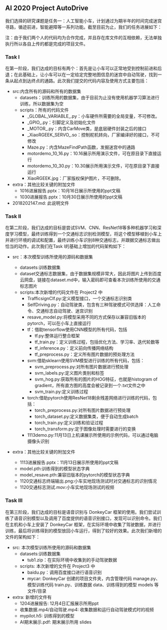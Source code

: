 ##  AI 2020 Project AutoDrive 

我们选择的研究课题是任务一：人工智能小车，计划通过为期半年的时间完成迷宫寻路，循迹前进，智能避障等一系列功能。截至目前为止，我们的任务进展如下：

注：由于我们两个人的代码均为合作完成，并且存在库文件的互相依赖，无法单独执行所以各自上传的都是完成的项目文件。

### Task I

在第一阶段，我们达成的目标有两个：首先是让小车可以正常地受到控制前进和后退；在此基础上，让小车可以在一定给定完整地图信息的迷宫中自动驾驶，找到一条从起点到达终点的通路。此次我们提交的代码内容及使用方式主要包括：

+ src:内含所有的源码和所有的数据集
  + datasets：训练所用的数据集，由于目前为止没有使用机器学习算法进行训练，所以数据集为空
  + scripts：所有的代码文件
    + \_GLOBAL\_VARIABLE_.py：小车硬件所需要的全局变量，不可修改。
    + \_GPIO\_.py：引脚定义及初始化文件
    + \_MOTOR\_.py：内含CarMove类，是底层硬件封装之后的接口
    + \_XiaoRGEEK_SERVO_.so：控制舵机转向，厂家编译好的接口，不可修改
    + Maze.py：内含MazeFindPath函数，发掘迷宫中的通路
    + motordemo_10_16.py：10.16展示所用演示文件，可在原目录下直接运行
    + motordemo_10_30.py：10.30展示所用演示文件，可在原目录下直接运行
    + XiaoRGEEK.jpg：厂家版权保护图片，不可删除。
+ extra：其他比较关键的附加文件
  + 1016进展报告.pptx：10月16日展示所使用的ppt文稿
  + 1030进展报告.pptx：10月30日展示所使用的ppt文稿
+ 2018202147.md: 此说明文件

### Task II

在第二阶段，我们达成的目标是尝试SVM、CNN、ResNet18等多种机器学习和深度学习模型，最终训练得到一个交通标志识别检测模型，将这个模型移植到小车上并进行环境的调试和配置，最终训练小车识别8种交通标志，并跟据交通标志做出恰当的动作。此次我们在Task I的基础上增加的代码架构如下：

+ src：本次模型训练所使用的源码和数据集

  + datasets:训练数据集
  + dataset交通标志数据集，由于数据集规模非常大，因此将图片上传到百度云网盘，链接在dataset.md中，输入密码即可查看本次训练所使用的交通标志图片
  + scripts:本次新增的代码文件在 Project2 中
    + TrafficsignClf.py:定义模型接口，一个交通标志识别类
    + SelfDriving.py：自动驾驶类，包含有三种驾驶模式可供选择：人工命令、交通标志自动驾驶、迷宫识别
    + resave_model.py:将模型采用不同的方式保存以兼容旧版本的pytorch，可以在小车上直接运行
    + tf：借助tensorflow使用CNN模型的所有代码，包括
      + tf.py:整体运行整合框架
      + tf_train.py：定义训练过程，包括优化方法、学习率、迭代轮数等
      + tf_inference.py：定义前向传播网络结构
      + tf_preprocess.py：定义所有图片数据的预处理方法
    + svm:借助sklearn使用SVM模型进行训练的所有代码，包括：
      + svm_preprocess.py:对所有图片数据进行预处理
      + svm_labels.py:定义图片类别和标签
      + svm_hog.py:获取所有的图片的HOG特征，也就是histogram of gradient，所有直方图的高度会被记录到一个.txt文件之中
      + svm_train.py:定义训练过程
    + torch:借助pytorch使用ResNet18剩余残差网络进行训练的代码，包括：
      + torch_preprocess.py:对所有图片数据进行预处理
      + torch_dataset.py:定义数据集类，便于自动生成batch
      + torch_train.py:定义训练和验证过程
      + torch_transform.py:定于图像处理时需要进行的变换
    + 1113demo.py:11月13日上机课展示所使用的示例代码，可以通过电脑摄像头识别
+ extra：其他比较关键的附加文件
  + 1113进展报告.pptx：11月13日展示所使用的ppt文稿
  + model.pth:训练得到的模型状态字典
  + model_resave.pth:兼容旧版本的pytorch的模型状态字典
  + 1120交通标志终端输出.png:小车实地现场测试时对交通标志的识别情况
  + 1120交通标志测试.mov:小车实地现场测试的视频

### Task III

在第三阶段，我们达成的目标是语音识别与 DonkeyCar 框架的使用。我们尝试训练了语音识别模型以及调用了百度提供的语音识别接口，发现可以识别命令。我们在主机和小车上安装了 DonkeyCar 框架，在实际环境中收集了驾驶数据，并进行训练，最后将训练得到的模型放回小车运行，得到了较好的效果。此次我们新增的文件的架构如下：

+ src: 本次模型训练所使用的源码和数据集
  + datasets:训练数据集
    + tub1.zip：在实际环境中收集到的手动驾驶数据
  + scripts: 本次新增的文件在 Project3 中
    + baidu.py：调用百度接口进行语音识别
    + mycar: DonkeyCar 创建的项目文件夹，内含管理代码 manage.py、模型训练代码 train.py、训练数据 data、训练得到的模型 models 等文件/目录
+ extra: 新增的文件有
  + 1204进展报告: 12月4日汇报展示所用ppt
  + 收集数据.mp4/自动驾驶.mp4: 收集数据和运行自动驾驶模式时的视频
  + mypilot.h5: 训练得到的模型
  + AI期末展示.pdf: 期末展示所用 slides

